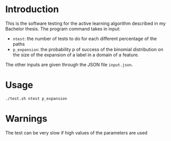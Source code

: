 # Introduction
 This is the software testing for the active learning algorithm described in my Bachelor thesis.
 The program command takes in input: 
 - ```ntest```: the number of tests to do for each different percentage of the paths
 - ```p_expansion```: the probability p of success of the binomial distribution on the size of the expansion of a label in a domain of a feature.

 The other inputs are given through the JSON file ```input.json```.

 # Usage
 ```
 ./test.sh ntest p_expansion
 ```

 # Warnings
 The test can be very slow if high values of the parameters are used
